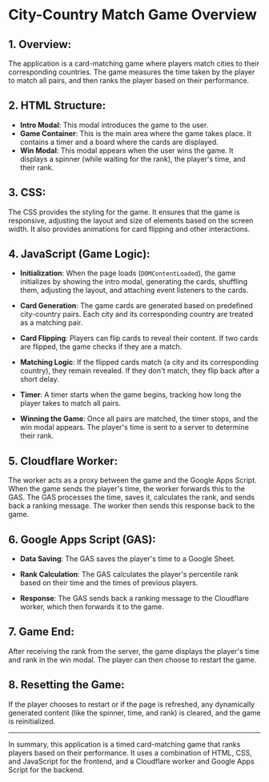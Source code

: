 # City-Country Match Game Overview

## 1. **Overview**:
The application is a card-matching game where players match cities to their corresponding countries. The game measures the time taken by the player to match all pairs, and then ranks the player based on their performance.

## 2. **HTML Structure**:
- **Intro Modal**: This modal introduces the game to the user.
- **Game Container**: This is the main area where the game takes place. It contains a timer and a board where the cards are displayed.
- **Win Modal**: This modal appears when the user wins the game. It displays a spinner (while waiting for the rank), the player's time, and their rank.

## 3. **CSS**:
The CSS provides the styling for the game. It ensures that the game is responsive, adjusting the layout and size of elements based on the screen width. It also provides animations for card flipping and other interactions.

## 4. **JavaScript (Game Logic)**:
- **Initialization**: When the page loads (`DOMContentLoaded`), the game initializes by showing the intro modal, generating the cards, shuffling them, adjusting the layout, and attaching event listeners to the cards.
  
- **Card Generation**: The game cards are generated based on predefined city-country pairs. Each city and its corresponding country are treated as a matching pair.
  
- **Card Flipping**: Players can flip cards to reveal their content. If two cards are flipped, the game checks if they are a match.
  
- **Matching Logic**: If the flipped cards match (a city and its corresponding country), they remain revealed. If they don't match, they flip back after a short delay.
  
- **Timer**: A timer starts when the game begins, tracking how long the player takes to match all pairs.
  
- **Winning the Game**: Once all pairs are matched, the timer stops, and the win modal appears. The player's time is sent to a server to determine their rank.

## 5. **Cloudflare Worker**:
The worker acts as a proxy between the game and the Google Apps Script. When the game sends the player's time, the worker forwards this to the GAS. The GAS processes the time, saves it, calculates the rank, and sends back a ranking message. The worker then sends this response back to the game.

## 6. **Google Apps Script (GAS)**:
- **Data Saving**: The GAS saves the player's time to a Google Sheet.
  
- **Rank Calculation**: The GAS calculates the player's percentile rank based on their time and the times of previous players.
  
- **Response**: The GAS sends back a ranking message to the Cloudflare worker, which then forwards it to the game.

## 7. **Game End**:
After receiving the rank from the server, the game displays the player's time and rank in the win modal. The player can then choose to restart the game.

## 8. **Resetting the Game**:
If the player chooses to restart or if the page is refreshed, any dynamically generated content (like the spinner, time, and rank) is cleared, and the game is reinitialized.

---

In summary, this application is a timed card-matching game that ranks players based on their performance. It uses a combination of HTML, CSS, and JavaScript for the frontend, and a Cloudflare worker and Google Apps Script for the backend.
